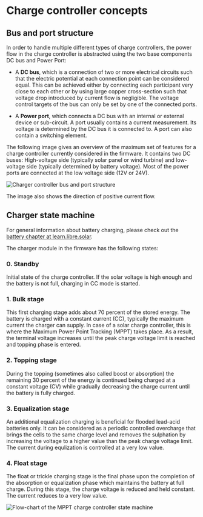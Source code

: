 # Charge controller concepts

## Bus and port structure

In order to handle multiple different types of charge controllers, the power flow in the charge controller is abstracted using the two base components DC bus and Power Port:

- A **DC bus**, which is a connection of two or more electrical circuits such that the electric potential at each connection point can be considered equal. This can be achieved either by connecting each participant very close to each other or by using large copper cross-section such that voltage drop introduced by current flow is negligible. The voltage control targets of the bus can only be set by one of the connected ports.

- A **Power port**, which connects a DC bus with an internal or external device or sub-circuit. A port usually contains a current measurement. Its voltage is determined by the DC bus it is connected to. A port can also contain a switching element.

The following image gives an overview of the maximum set of features for a charge controller currently considered in the firmware. It contains two DC buses: High-voltage side (typically solar panel or wind turbine) and low-voltage side (typically determined by battery voltage). Most of the power ports are connected at the low voltage side (12V or 24V).

![Charger controller bus and port structure](images/charge-controller-structure.svg)

The image also shows the direction of positive current flow.

## Charger state machine

For general information about battery charging, please check out the [battery chapter at learn.libre.solar](https://learn.libre.solar/system/battery.html#charge-methods).

The charger module in the firmware has the following states:

### 0. Standby

Initial state of the charge controller. If the solar voltage is high enough and the battery is not full, charging in CC mode is started.

### 1. Bulk stage

This first charging stage adds about 70 percent of the stored energy. The battery is charged with a constant current (CC), typically the maximum current the charger can supply. In case of a solar charge controller, this is where the Maximum Power Point Tracking (MPPT) takes place. As a result, the terminal voltage increases until the peak charge voltage limit is reached and topping phase is entered.

### 2. Topping stage

During the topping (sometimes also called boost or absorption) the remaining 30 percent of the energy is continued being charged at a constant voltage (CV) while gradually decreasing the charge current until the battery is fully charged.

### 3. Equalization stage

An additional equalization charging is beneficial for flooded lead-acid batteries only. It can be considered as a periodic controlled overcharge that brings the cells to the same charge level and removes the sulphation by increasing the voltage to a higher value than the peak charge voltage limit. The current during equlization is controlled at a very low value.

### 4. Float stage

The float or trickle charging stage is the final phase upon the completion of the absorption or equalization phase which maintains the battery at full charge. During this stage, the charge voltage is reduced and held constant. The current reduces to a very low value.

![Flow-chart of the MPPT charge controller state machine](images/charging-stages.png)
